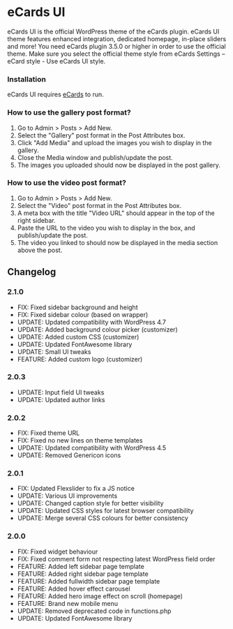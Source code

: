 # eCards UI

eCards UI is the official WordPress theme of the eCards plugin. eCards UI theme features enhanced integration, dedicated homepage, in-place sliders and more! You need eCards plugin 3.5.0 or higher in order to use the official theme. Make sure you select the official theme style from eCards Settings – eCard style - Use eCards UI style.

### Installation

eCards UI requires [eCards](https://getbutterfly.com/wordpress-plugins/wordpress-ecards-plugin/) to run.

### How to use the gallery post format?

1. Go to Admin > Posts > Add New.
2. Select the "Gallery" post format in the Post Attributes box.
3. Click "Add Media" and upload the images you wish to display in the gallery.
4. Close the Media window and publish/update the post.
5. The images you uploaded should now be displayed in the post gallery.

### How to use the video post format?

1. Go to Admin > Posts > Add New.
2. Select the "Video" post format in the Post Attributes box.
3. A meta box with the title "Video URL" should appear in the top of the right sidebar.
4. Paste the URL to the video you wish to display in the box, and publish/update the post.
5. The video you linked to should now be displayed in the media section above the post.

## Changelog

### 2.1.0
- FIX: Fixed sidebar background and height
- FIX: Fixed sidebar colour (based on wrapper)
- UPDATE: Updated compatibility with WordPress 4.7
- UPDATE: Added background colour picker (customizer)
- UPDATE: Added custom CSS (customizer)
- UPDATE: Updated FontAwesome library
- UPDATE: Small UI tweaks
- FEATURE: Added custom logo (customizer)

### 2.0.3

- UPDATE: Input field UI tweaks
- UPDATE: Updated author links

### 2.0.2

- FIX: Fixed theme URL
- FIX: Fixed no new lines on theme templates
- UPDATE: Updated compatibility with WordPress 4.5
- UPDATE: Removed Genericon icons

### 2.0.1

- FIX: Updated Flexslider to fix a JS notice
- UPDATE: Various UI improvements
- UPDATE: Changed caption style for better visibility
- UPDATE: Updated CSS styles for latest browser compatibility
- UPDATE: Merge several CSS colours for better consistency

### 2.0.0

- FIX: Fixed widget behaviour
- FIX: Fixed comment form not respecting latest WordPress field order
- FEATURE: Added left sidebar page template
- FEATURE: Added right sidebar page template
- FEATURE: Added fullwidth sidebar page template
- FEATURE: Added hover effect carousel
- FEATURE: Added hero image effect on scroll (homepage)
- FEATURE: Brand new mobile menu
- UPDATE: Removed deprecated code in functions.php
- UPDATE: Updated FontAwesome library
